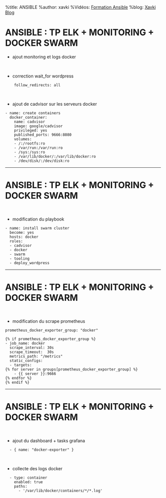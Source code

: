 %title: ANSIBLE
%author: xavki
%Vidéos: [Formation Ansible](https://www.youtube.com/playlist?list=PLn6POgpklwWoCpLKOSw3mXCqbRocnhrh-)
%blog: [Xavki Blog](https://xavki.blog)


# ANSIBLE : TP ELK + MONITORING + DOCKER SWARM


* ajout monitoring et logs docker

<br>

* correction wait_for wordpress

```
    follow_redirects: all
```

<br>

* ajout de cadvisor sur les serveurs docker

```
- name: create containers
  docker_container:
    name: cadvisor
    image: google/cadvisor
    privileged: yes
    published_ports: 9666:8080
    volumes:
    - /:/rootfs:ro
    - /var/run:/var/run:ro
    - /sys:/sys:ro
    - /var/lib/docker/:/var/lib/docker:ro
    - /dev/disk/:/dev/disk:ro
```

-----------------------------------------------------------------------------------------------------

# ANSIBLE : TP ELK + MONITORING + DOCKER SWARM


<br>

* modification du playbook

```
- name: install swarm cluster
  become: yes
  hosts: docker
  roles:
  - cadvisor
  - docker
  - swarm
  - tooling
  - deploy_wordpress
```

-----------------------------------------------------------------------------------------------------

# ANSIBLE : TP ELK + MONITORING + DOCKER SWARM

<br>

* modification du scrape prometheus

```
prometheus_docker_exporter_group: "docker"
```

```
{% if prometheus_docker_exporter_group %}
- job_name: docker
  scrape_interval: 30s
  scrape_timeout:  30s
  metrics_path: "/metrics"
  static_configs:
  - targets:
{% for server in groups[prometheus_docker_exporter_group] %}
    - {{ server }}:9666
{% endfor %}
{% endif %}
```

-----------------------------------------------------------------------------------------------------

# ANSIBLE : TP ELK + MONITORING + DOCKER SWARM

<br>

* ajout du dashboard + tasks grafana

```
  - { name: "docker-exporter" }
```

<br>

* collecte des logs docker

```
  - type: container
    enabled: true
    paths: 
      - '/var/lib/docker/containers/*/*.log'
```
